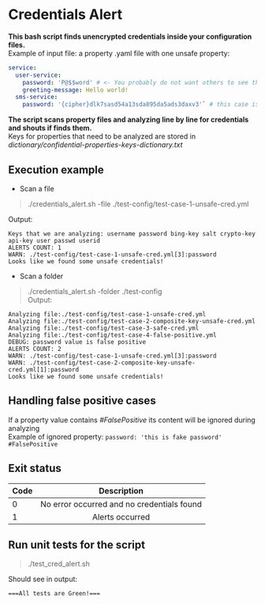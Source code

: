 # Credentials Alert
**This bash script finds unencrypted credentials inside your configuration files.** \
Example of input file: a property .yaml file with one unsafe property:
``` yaml
service:
  user-service:
    password: 'P@$$word' # <- You probably do not want others to see this. This is unsafe !
    greeting-message: Hello world!
  sms-service:
    password: '{cipher}dlk7sasd54a13sda895da5ads3daxv3'` # this case is ok. Password is encrypted
```

__The script scans property files and analyzing line by line for credentials and shouts if finds them.__ \
Keys for properties that need to be analyzed are stored in _dictionary/confidential-properties-keys-dictionary.txt_

## Execution example
- Scan a file
> ./credentials_alert.sh -file ./test-config/test-case-1-unsafe-cred.yml 

Output:
```
Keys that we are analyzing: username password bing-key salt crypto-key api-key user passwd userid
ALERTS COUNT: 1
WARN: ./test-config/test-case-1-unsafe-cred.yml[3]:password
Looks like we found some unsafe credentials!
```
- Scan a folder
> ./credentials_alert.sh -folder ./test-config \
Output:
```
Analyzing file:./test-config/test-case-1-unsafe-cred.yml
Analyzing file:./test-config/test-case-2-composite-key-unsafe-cred.yml
Analyzing file:./test-config/test-case-3-safe-cred.yml
Analyzing file:./test-config/test-case-4-false-positive.yml
DEBUG: password value is false positive
ALERTS COUNT: 2
WARN: ./test-config/test-case-1-unsafe-cred.yml[3]:password
WARN: ./test-config/test-case-2-composite-key-unsafe-cred.yml[1]:password
Looks like we found some unsafe credentials!
```
## Handling false positive cases
If a property value contains _#FalsePositive_ its content will be ignored during analyzing \
Example of ignored property: `password: 'this is fake password' #FalsePositive`

## Exit status
| Code        | Description   |
| ----------- |:-------------:|
| 0 | No error occurred and no credentials found |
| 1 |  Alerts occurred                           |

## Run unit tests for the script 
> ./test_cred_alert.sh

Should see in output:
```
===All tests are Green!===
```

